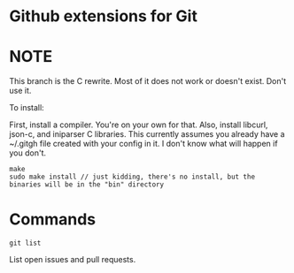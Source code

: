 Github extensions for Git
=======

NOTE
====
This branch is the C rewrite. Most of it does not work or doesn't exist. Don't use it.

To install:

First, install a compiler. You're on your own for that. Also, install libcurl, json-c, and iniparser C libraries.
This currently assumes you already have a ~/.gitgh file created with your config in it. I don't know what will happen if you don't.

```
make
sudo make install // just kidding, there's no install, but the binaries will be in the "bin" directory
```

Commands
========

```
git list
```

List open issues and pull requests.
